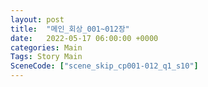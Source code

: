 ```yaml
---
layout: post
title:  "메인_회상_001~012장"
date:   2022-05-17 06:00:00 +0000
categories: Main
Tags: Story Main
SceneCode: ["scene_skip_cp001-012_q1_s10"]
---
```

